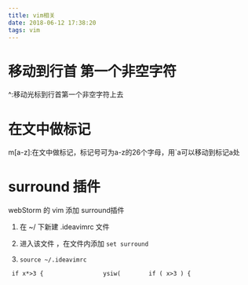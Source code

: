 ```yaml
---
title: vim相关
date: 2018-06-12 17:38:20
tags: vim
---
```


# 移动到行首 第一个非空字符

^:移动光标到行首第一个非空字符上去



# 在文中做标记

m[a-z]:在文中做标记，标记号可为a-z的26个字母，用`a可以移动到标记a处



# surround 插件

webStorm 的 vim 添加 surround插件

1. 在 ~/ 下新建 .ideavimrc 文件

2. 进入该文件 ，在文件内添加 `set surround`

3. `source ~/.ideavimrc`

```
 if x*>3 {                 ysiw(        if ( x>3 ) {
```